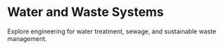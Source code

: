 # Water and Waste Systems

Explore engineering for water treatment, sewage, and sustainable waste management.